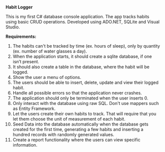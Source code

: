 **Habit Logger**

This is my first C# database console application.
The app tracks habits using basic CRUD operations.
Developed using ADO.NET, SQLite and Visual Studio.

**Requirements:**

1) The habits can't be tracked by time (ex. hours of sleep), only by quantity (ex. number of water glasses a day).
3) When the application starts, it should create a sqlite database, if one isn’t present.
4) It should also create a table in the database, where the habit will be logged.
5) Show the user a menu of options.
6) The users should be able to insert, delete, update and view their logged habit.
7) Handle all possible errors so that the application never crashes.
8) The application should only be terminated when the user inserts 0.
9) Only interact with the database using raw SQL. Don't use mappers such as Entity Framework.
10) Let the users create their own habits to track. That will require that you let them choose the unit of measurement of each habit.
11) Seed Data into the database automatically when the database gets created for the first time, generating a few habits and inserting a hundred records with randomly generated values.
12) Create a report functionality where the users can view specific information.
